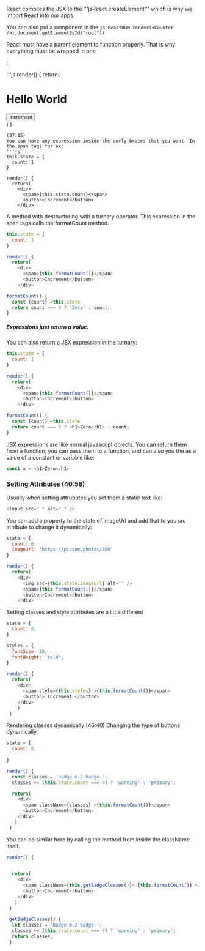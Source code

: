 React compiles the JSX to the '''jsReact.createElement''' which is why
we import React into our apps.

You can also put a component in the ```js ReactDOM.render(<Counter />),document.getElementById("root"))```

React must have a parent element to function properly. That is why everything must be wrapped in one <div></div>:

'''js
render() {
  return(
    <div>
      <h1>Hello World</h1>
      <button>Increment</button>
    </div>
  )
}
```
(37:15)
You can have any expression inside the curly braces that you want. In the span tags for ex:
'''js
this.state = {
  count: 1
}

render() {
  return(
    <div>
      <span>{this.state.count}</span>
      <button>Increment</button>
    </div>
```

A method with destructuring with a turnary operator. This expression in the span tags calls
 the formatCount method.
```js
this.state = {
  count: 1
}

render() {
  return(
    <div>
      <span>{this.formatCount()}</span>
      <button>Increment</button>
    </div>

formatCount() {
  const {count} =this.state
  return count === 0 ? 'Zero' : count;
}
```
##### Expressions just return a value.
You can also return a JSX expression in the turnary:
```js
this.state = {
  count: 1
}

render() {
  return(
    <div>
      <span>{this.formatCount()}</span>
      <button>Increment</button>
    </div>

formatCount() {
  const {count} =this.state
  return count === 0 ? <h1>Zero</h1> : count;
}
```

JSX expressions are like normal javascript objects. You can return them from a function, you can pass them to a function,
and can also you the as a value of a constant or variable like:
```js
const x = <h1>Zero</h1>
```

### Setting Attributes (40:58)
Usually when setting attrubutes you set them a static text like:
```js
<input src=" " alt=" " />
```

You can add a property to the state of imageUrl and add that to you src attribute to change it dynamically:
```js
state = {
  count: 0,
  imageUrl: 'https://picsum.photos/200'
}

render() {
  return(
    <div>
      <img src={this.state.imageUrl} alt='' />
      <span>{this.formatCount()}</span>
      <button>Increment</button>
    </div>
```

Setting classes and style attributes are a little different
```js
state = {
  count: 0,
}

styles = {
  fontSize: 10,
  fontWeight: 'bold',
}

render() {
  return(
    <div>
      <span style={this.styles} >{this.formatCount()}</span>
      <button> Increment </button>
    </div>
    )
 }
```

Rendering classes dynamically (46:40)
Changing the type of buttons dynamically.
```js
state = {
  count: 0,
  
}

render() {
  const classes = 'badge m-2 badge-';
  classes += (this.state.count === 0) ? 'warning' : 'primary';

  return(
    <div>
      <span className={classes} >{this.formatCount()}</span>
      <button>Increment</button>
    </div>
   )
 }
```
You can do similar here by calling the method from inside the className itself.
```js
render() {
  

  return(
    <div>
      <span className={this.getBadgeClasses()}> {this.formatCount()} </span>
      <button>Increment</button>
    </div>
   )
 }
 
 getBadgeClasses() {
  let classes = 'badge m-2 badge-';
  classes += (this.state.count === 0) ? 'warning' : 'primary';
  return classes;
 }
```
